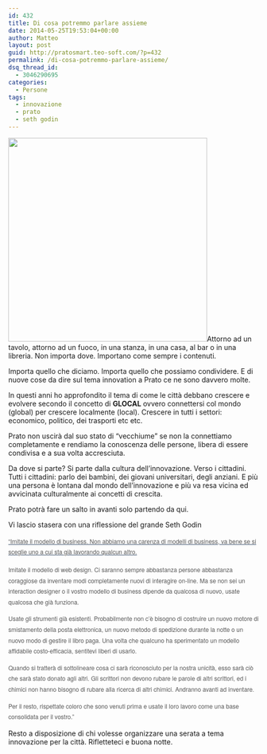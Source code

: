```yaml
---
id: 432
title: Di cosa potremmo parlare assieme
date: 2014-05-25T19:53:04+00:00
author: Matteo
layout: post
guid: http://pratosmart.teo-soft.com/?p=432
permalink: /di-cosa-potremmo-parlare-assieme/
dsq_thread_id:
  - 3046290695
categories:
  - Persone
tags:
  - innovazione
  - prato
  - seth godin
---
```

<img class="alignleft" alt="" src="http://pratosmart.teo-soft.com/wp-content/uploads/2014/05/innovazione-organizzativa-new.jpg" width="400" height="409" />Attorno ad un tavolo, attorno ad un fuoco, in una stanza, in una casa, al bar o in una libreria. Non importa dove. Importano come sempre i contenuti.

Importa quello che diciamo. Importa quello che possiamo condividere. E di nuove cose da dire sul tema innovation a Prato ce ne sono davvero molte.

In questi anni ho approfondito il tema di come le città debbano crescere e evolvere secondo il concetto di **GLOCAL** ovvero connettersi col mondo (global) per crescere localmente (local). Crescere in tutti i settori: economico, politico, dei trasporti etc etc.

Prato non uscirà dal suo stato di &#8220;vecchiume&#8221; se non la connettiamo completamente e rendiamo la conoscenza delle persone, libera di essere condivisa e a sua volta accresciuta.

Da dove si parte? Si parte dalla cultura dell&#8217;innovazione. Verso i cittadini. Tutti i cittadini: parlo dei bambini, dei giovani universitari, degli anziani. E più una persona è lontana dal mondo dell&#8217;innovazione e più va resa vicina ed avvicinata culturalmente ai concetti di crescita.

Prato potrà fare un salto in avanti solo partendo da qui.

Vi lascio stasera con una riflessione del grande Seth Godin

<a style="box-sizing: border-box; color: #3b506b; border-bottom-color: #3b506b; max-width: 100%; font-family: 'helvetica neue', helvetica, arial, sans-serif; font-size: 12px; line-height: 21.600000381469727px;" href="http://it.wikipedia.org/wiki/Seth_Godin"><span style="color: #565656; line-height: 1.8;">“Imitate il modello di business. Non abbiamo una carenza di modelli di business, va bene se si sceglie uno a cui sta già lavorando qualcun altro.</span><br /> </a>

<p style="box-sizing: border-box; margin: 0px 0px 1em; padding: 0px; border: 0px; outline: 0px; line-height: 1.8; max-width: 100%; color: #565656; font-family: 'helvetica neue', helvetica, arial, sans-serif; font-size: 12px;">
  Imitate il modello di web design. Ci saranno sempre abbastanza persone abbastanza coraggiose da inventare modi completamente nuovi di interagire on-line. Ma se non sei un interaction designer o il vostro modello di business dipende da qualcosa di nuovo, usate qualcosa che già funziona.
</p>

<p style="box-sizing: border-box; margin: 0px 0px 1em; padding: 0px; border: 0px; outline: 0px; line-height: 1.8; max-width: 100%; color: #565656; font-family: 'helvetica neue', helvetica, arial, sans-serif; font-size: 12px;">
  Usate gli strumenti già esistenti. Probabilmente non c’è bisogno di costruire un nuovo motore di smistamento della posta elettronica, un nuovo metodo di spedizione durante la notte o un nuovo modo di gestire il libro paga. Una volta che qualcuno ha sperimentato un modello affidabile costo-efficacia, sentitevi liberi di usarlo.
</p>

<p style="box-sizing: border-box; margin: 0px 0px 1em; padding: 0px; border: 0px; outline: 0px; line-height: 1.8; max-width: 100%; color: #565656; font-family: 'helvetica neue', helvetica, arial, sans-serif; font-size: 12px;">
  Quando si tratterà di sottolineare cosa ci sarà riconosciuto per la nostra unicità, esso sarà ciò che sarà stato donato agli altri. Gli scrittori non devono rubare le parole di altri scrittori, ed i chimici non hanno bisogno di rubare alla ricerca di altri chimici. Andranno avanti ad inventare.
</p>

<p style="box-sizing: border-box; margin: 0px 0px 1em; padding: 0px; border: 0px; outline: 0px; line-height: 1.8; max-width: 100%; color: #565656; font-family: 'helvetica neue', helvetica, arial, sans-serif; font-size: 12px;">
  Per il resto, rispettate coloro che sono venuti prima e usate il loro lavoro come una base consolidata per il vostro.”
</p>

Resto a disposizione di chi volesse organizzare una serata a tema innovazione per la città. Rifletteteci e buona notte.

&nbsp;